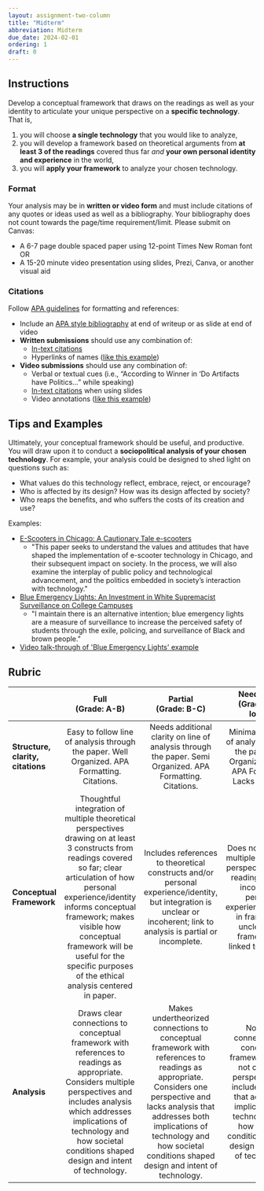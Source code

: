 ```yaml
---
layout: assignment-two-column
title: "Midterm"
abbreviation: Midterm
due_date: 2024-02-01
ordering: 1
draft: 0
---
```

## Instructions
Develop a conceptual framework that draws on the readings as well as your identity to articulate your unique perspective on a **specific technology**. That is, 
1. you will choose **a single technology** that you would like to analyze, 
2. you will develop a framework based on theoretical arguments from **at least 3 of the readings** covered thus far _and_ **your own personal identity and experience** in the world, 
3. you will **apply your framework** to analyze your chosen technology. 

### Format
Your analysis may be in **written or video form** and must include citations of any quotes or ideas used as well as a bibliography. Your bibliography does not count towards the page/time requirement/limit. Please submit on Canvas:
- A 6-7 page double spaced paper using 12-point Times New Roman font OR
- A 15-20 minute video presentation using slides, Prezi, Canva, or another visual aid

### Citations
Follow [APA guidelines](https://owl.purdue.edu/owl/research_and_citation/apa6_style/index.html) for formatting and references:
- Include an [APA style bibliography](https://owl.purdue.edu/owl/research_and_citation/apa_style/apa_formatting_and_style_guide/reference_list_basic_rules.html) at end of writeup or as slide at end of video
- **Written submissions** should use any combination of:
  - [In-text citations](https://owl.purdue.edu/owl/research_and_citation/apa_style/apa_formatting_and_style_guide/in_text_citations_the_basics.html) 
  - Hyperlinks of names ([like this example](https://points.datasociety.net/how-to-cite-like-a-badass-tech-feminist-scholar-of-color-ebc839a3619c))
- **Video submissions** should use any combination of:
  - Verbal or textual cues (i.e., “According to Winner in ‘Do Artifacts have Politics…” while speaking)
  - [In-text citations](https://owl.purdue.edu/owl/research_and_citation/apa_style/apa_formatting_and_style_guide/in_text_citations_the_basics.html) when using slides
  - Video annotations ([like this example](https://www.youtube.com/watch?v=d3rS7I6Xyz8))

## Tips and Examples

Ultimately, your conceptual framework should be useful, and productive. You will draw upon it to conduct a **sociopolitical analysis of your chosen technology**. For example, your analysis could be designed to shed light on questions such as: 
- What values do this technology reflect, embrace, reject, or encourage? 
- Who is affected by its design? How was its design affected by society? 
- Who reaps the benefits, and who suffers the costs of its creation and use? 

Examples:
- [E-Scooters in Chicago: A Cautionary Tale e-scooters](https://tree-in-education.github.io/BreakPointNU/index.html)
  - "This paper seeks to understand the values and attitudes that have shaped the implementation of e-scooter technology in Chicago, and their subsequent impact on society. In the process, we will also examine the interplay of public policy and technological advancement, and the politics embedded in society’s interaction with technology."
- [Blue Emergency Lights: An Investment in White Supremacist Surveillance on College Campuses](https://tree-in-education.github.io/BreakPointNU/index.html)
  - "I maintain there is an alternative intention; blue emergency lights are a measure of surveillance to increase the perceived safety of students through the exile, policing, and surveillance of Black and brown people."
- [Video talk-through of 'Blue Emergency Lights' example](https://northwestern.zoom.us/rec/share/Sug2h9CQA2wCdTpgYC4UJLOKmNAh2KP5Cs02vOmECvqg9M_V1nTzkBIcfCApty89.TldZ8DiWHLQmPIEx?startTime=1706654250000)

## Rubric

|  | Full <br> (Grade: A-B) | Partial <br>  (Grade: B-C) | Needs work <br> (Grade: C or lower) |  |
|---|:---:|:---:|:---:|---|
| **Structure, clarity, citations** | Easy to follow line of analysis through the paper. Well Organized. APA Formatting. Citations. | Needs additional clarity on line of analysis through the paper. Semi Organized. APA Formatting. Citations. | Minimal to no line of analysis through the paper. Not Organized. Lacks APA Formatting. Lacks citations. |  |
| **Conceptual Framework** | Thoughtful integration of multiple theoretical perspectives drawing on at least 3 constructs from readings covered so far; clear articulation of how personal experience/identity informs conceptual framework; makes visible how conceptual framework will be useful for the specific purposes of the ethical analysis centered in paper. | Includes references to theoretical constructs and/or personal experience/identity, but integration is unclear or incoherent; link to analysis is partial or incomplete. | Does not integrate multiple theoretical perspectives using readings; fails to incorporate personal experience/identity in framework; unclear how framework is linked to analysis. |  |
| **Analysis** | Draws clear connections to conceptual framework with references to readings as appropriate. Considers multiple perspectives and includes analysis which addresses implications of technology and how societal conditions shaped design and intent of technology. | Makes undertheorized connections to conceptual framework with references to readings as appropriate. Considers one perspective and lacks analysis that addresses both implications of technology and how societal conditions shaped design and intent of technology. | No clear connections to conceptual framework. Does not consider perspectives or include analysis that addresses implications of technology and how societal conditions shaped design and intent of technology. |  |
